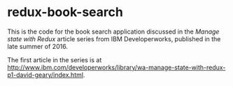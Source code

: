 # redux-book-search

This is the code for the book search application discussed in the _Manage state with Redux_ article series from IBM Developerworks, published in the late summer of 2016. 

The first article in the series is at http://www.ibm.com/developerworks/library/wa-manage-state-with-redux-p1-david-geary/index.html.
